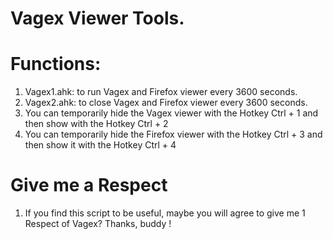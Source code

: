 # Vagex Viewer Tools.
# Functions:
1. Vagex1.ahk: to run Vagex and Firefox viewer every 3600 seconds.
2. Vagex2.ahk: to close Vagex and Firefox viewer every 3600 seconds.
3. You can temporarily hide the Vagex viewer with the Hotkey Ctrl + 1 and then show with the Hotkey Ctrl + 2
4. You can temporarily hide the Firefox viewer with the Hotkey Ctrl + 3 and then show it with the Hotkey Ctrl + 4
# Give me a Respect
1. If you find this script to be useful, maybe you will agree to give me 1 Respect of Vagex? Thanks, buddy !
